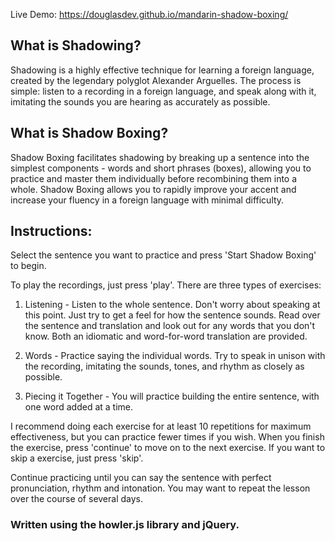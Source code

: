Live Demo: https://douglasdev.github.io/mandarin-shadow-boxing/

<h2>What is Shadowing?</h2>
		
Shadowing is a highly effective technique for learning a foreign language, created by the legendary polyglot Alexander Arguelles. The process is simple: listen to a recording in a foreign language, and speak along with it, imitating the sounds you are hearing as accurately as possible.

<h2>What is Shadow Boxing?</h2>

Shadow Boxing facilitates shadowing by breaking up a sentence into the simplest components - words and short phrases (boxes), allowing you to practice and master them individually before recombining them into a whole. Shadow Boxing allows you to rapidly improve your accent and increase your fluency in a foreign language with minimal difficulty.


<h2>Instructions:</h2>

Select the sentence you want to practice and press 'Start Shadow Boxing' to begin.
		
To play the recordings, just press 'play'. There are three types of exercises:
		
1. Listening - Listen to the whole sentence. Don't worry about speaking at this point. Just try to get a feel for how the sentence sounds. Read over the sentence and translation and look out for any words that you don't know. Both an idiomatic and word-for-word translation are provided.
		
2. Words - Practice saying the individual words. Try to speak in unison with the recording, imitating the sounds, tones, and rhythm as closely as possible.
		
3. Piecing it Together - You will practice building the entire sentence, with one word added at a time.

I recommend doing each exercise for at least 10 repetitions for maximum effectiveness, but you can practice fewer times if you wish. When you finish the exercise, press 'continue' to move on to the next exercise. If you want to skip a exercise, just press 'skip'.

Continue practicing until you can say the sentence with perfect pronunciation, rhythm and intonation. You may want to repeat the lesson over the course of several days.


<h3>Written using the howler.js library and jQuery.</h3>
